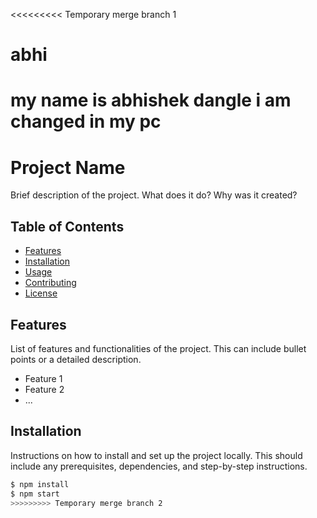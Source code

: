 <<<<<<<<< Temporary merge branch 1
# abhi
my name is abhishek dangle i am changed in my pc
=========
# Project Name

Brief description of the project. What does it do? Why was it created?

## Table of Contents

- [Features](#features)
- [Installation](#installation)
- [Usage](#usage)
- [Contributing](#contributing)
- [License](#license)

## Features

List of features and functionalities of the project. This can include bullet points or a detailed description.

- Feature 1
- Feature 2
- ...

## Installation

Instructions on how to install and set up the project locally. This should include any prerequisites, dependencies, and step-by-step instructions.

```bash
$ npm install
$ npm start
>>>>>>>>> Temporary merge branch 2
